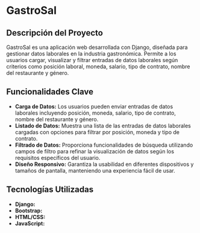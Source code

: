 # GastroSal

## Descripción del Proyecto
GastroSal es una aplicación web desarrollada con Django, diseñada para gestionar datos laborales en la industria gastronómica. Permite a los usuarios cargar, visualizar y filtrar entradas de datos laborales según criterios como posición laboral, moneda, salario, tipo de contrato, nombre del restaurante y género.

## Funcionalidades Clave
- **Carga de Datos:** Los usuarios pueden enviar entradas de datos laborales incluyendo posición, moneda, salario, tipo de contrato, nombre del restaurante y género.
- **Listado de Datos:** Muestra una lista de las entradas de datos laborales cargadas con opciones para filtrar por posición, moneda y tipo de contrato.
- **Filtrado de Datos:** Proporciona funcionalidades de búsqueda utilizando campos de filtro para refinar la visualización de datos según los requisitos específicos del usuario.
- **Diseño Responsivo:** Garantiza la usabilidad en diferentes dispositivos y tamaños de pantalla, manteniendo una experiencia fácil de usar.

## Tecnologías Utilizadas
- **Django:** 
- **Bootstrap:** 
- **HTML/CSS:** 
- **JavaScript:** 

